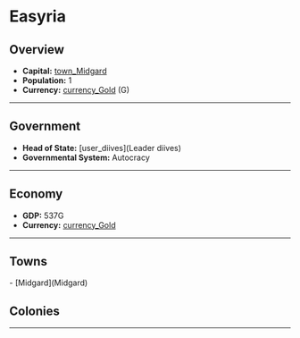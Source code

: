 # <!--NAME-->Easyria<!--NAME-->

## Overview

- **Capital:** <!--CAPITAL_LINK-->[town_Midgard](Midgard)<!--CAPITAL_LINK-->
- **Population:** <!--POPULATION-->1<!--POPULATION-->
- **Currency:** <!--CURRENCY_LINK-->[currency_Gold](Gold)<!--CURRENCY_LINK--> (<!--CURRENCY_ABV-->G<!--CURRENCY_ABV-->)

---

## Government

- **Head of State:** <!--LEADER_TITLE_LINK-->[user_diives](Leader diives)<!--LEADER_TITLE_LINK-->
- **Governmental System:** <!--GOVERNMENT-->Autocracy<!--GOVERNMENT-->

---

## Economy

- **GDP:** <!--GDP-->537G<!--GDP-->
- **Currency:** <!--CURRENCY_LINK-->[currency_Gold](Gold)<!--CURRENCY_LINK-->

---

## Towns

<!--TOWNS-->- [Midgard](Midgard)<!--TOWNS-->

## Colonies

<!--COLONIES--><!--COLONIES-->

---